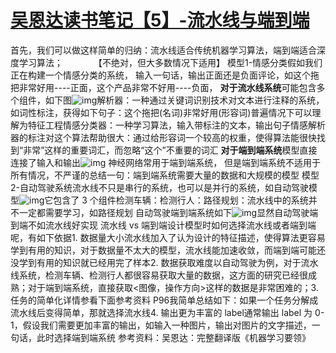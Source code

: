 # [吴恩达读书笔记【5】-流水线与端到端     ](https://www.cnblogs.com/yanshw/p/12185738.html) 



首先，我们可以做这样简单的归纳：流水线适合传统机器学习算法，端到端适合深度学习算法；　　　　【不绝对，但大多数情况下适用】 模型1-情感分类假如我们正在构建一个情感分类的系统， 输入一句话，输出正面还是负面评论，如这个拖把非常好用----正面，这个产品非常不好用----负面， **对于流水线系统**可能包含多个组件，如下图![img](https://img2018.cnblogs.com/common/1603920/202001/1603920-20200113093903079-310593032.png)解析器：一种通过关键词识别技术对文本进行注释的系统，如词性标注，获得如下句子：这个拖把(名词)非常好用(形容词)普遍情况下可以理解为特征工程情感分类器：一种学习算法，输入带标注的文本，输出句子情感解析器的标注对这个算法帮助很大：通过给形容词一个较高的权重，使得算法能很快找到“非常”这样的重要词汇，而忽略“这个”不重要的词汇 **对于端到端系统**模型直接连接了输入和输出![img](https://img2018.cnblogs.com/common/1603920/202001/1603920-20200113095726715-364498380.png) 神经网络常用于端到端系统， 但是端到端系统不适用于所有情况，不严谨的总结一句：端到端系统需要大量的数据和大规模的模型 模型2-自动驾驶系统流水线不只是串行的系统，也可以是并行的系统，如自动驾驶模型![img](https://img2018.cnblogs.com/common/1603920/202001/1603920-20200113100412466-1804172160.png)它包含了 3 个组件检测车辆：检测行人：路径规划：流水线中的系统并不一定都需要学习，如路径规划 自动驾驶端到端系统如下![img](https://img2018.cnblogs.com/common/1603920/202001/1603920-20200113100736334-878270004.png)显然自动驾驶端到端不如流水线好实现 流水线 vs 端到端设计模型时如何选择流水线或者端到端呢，有如下依据1. 数据量大小流水线加入了认为设计的特征描述，使得算法更容易学到有用的知识，对于数据量不太大的模型，流水线能加速收敛，而端到端可能还没学到有用的知识就已经用完了样本2. 数据获取难度以自动驾驶为例，对于流水线系统，检测车辆、检测行人都很容易获取大量的数据，这方面的研究已经很成熟；对于端到端系统，直接获取<图像，操作方向>这样的数据是非常困难的；3. 任务的简单化详情参看下面参考资料 P96我简单总结如下：如果一个任务分解成流水线后变得简单，那就选择流水线4. 输出更为丰富的 label通常输出 label 为 0-1，假设我们需要更加丰富的输出，如输入一种图片，输出对图片的文字描述，一句话，此时选择端到端系统   参考资料：吴恩达：完整翻译版《机器学习要领》